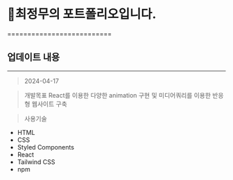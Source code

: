 # 👤최정무의 포트폴리오입니다.

==========================

## 업데이트 내용

---

> 2024-04-17

> 개발목표
> React를 이용한 다양한 animation 구현 및 미디어쿼리를 이용한 반응형 웹사이트 구축

> 사용기술

- HTML
- CSS
- Styled Components
- React
- Tailwind CSS
- npm
